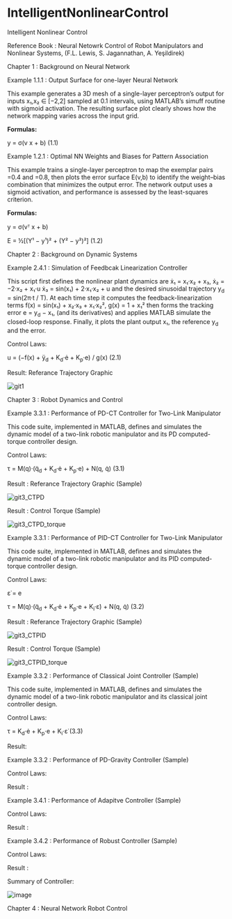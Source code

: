 # IntelligentNonlinearControl
Intelligent Nonlinear Control

Reference Book : Neural Netowrk Control of Robot Manipulators and Nonlinear Systems, (F.L. Lewis, S. Jagannathan, A. Yeşildirek)

Chapter 1 : Background on Neural Network

Example 1.1.1 : Output Surface for one-layer Neural Network

This example generates a 3D mesh of a single-layer perceptron’s output for inputs x₁,x₂ ∈ [−2,2] sampled at 0.1 intervals, using MATLAB’s simuff routine with sigmoid activation. The resulting surface plot clearly shows how the network mapping varies across the input grid.

**Formulas:**  

y = σ(v x + b)                    (1.1)

Example 1.2.1 : Optimal NN Weights and Biases for Pattern Association

This example trains a single-layer perceptron to map the exemplar pairs  =0.4 and =0.8, then plots the error surface E(v,b) to identify the weight–bias combination that minimizes the output error. The network output uses a sigmoid activation, and performance is assessed by the least-squares criterion.

**Formulas:**  

y = σ(vᵀ x + b) 

E = ½[(Y¹ − y¹)² + (Y² − y²)²]                                   (1.2)

Chapter 2 : Background on Dynamic Systems

Example 2.4.1 : Simulation of Feedbcak Linearization Controller

This script first defines the nonlinear plant dynamics are ẋ₁ = x₁·x₂ + x₃, ẋ₂ = −2·x₂ + x₁·u ẋ₃ = sin(x₁) + 2·x₁·x₂ + u and the desired sinusoidal trajectory y<sub>d</sub> = sin(2π·t / T). At each time step it computes the feedback-linearization terms f(x) = sin(x₁) + x₂·x₃ + x₁·x₂²,  g(x) = 1 + x₁² then forms the tracking error e = y<sub>d</sub> − x₁, (and its derivatives) and applies MATLAB simulate the closed-loop response. Finally, it plots the plant output 
x₁, the reference y<sub>d</sub> and the error.

Control Laws:

u = (−f(x) + ÿ<sub>d</sub> + K<sub>d</sub>·ė + K<sub>p</sub>·e) / g(x) (2.1)

Result: Referance Trajectory Graphic

![git1](https://github.com/user-attachments/assets/a00e304b-eb49-4c93-b143-882ae17fb7a8)
 

Chapter 3 : Robot Dynamics and Control

Example 3.3.1 : Performance of PD-CT Controller for Two-Link Manipulator

This code suite, implemented in MATLAB, defines and simulates the dynamic model of a two-link robotic manipulator and its PD computed-torque controller design.

Control Laws:

τ = M(q)·(q̈<sub>d</sub> + K<sub>d</sub>·ė + K<sub>p</sub>·e) + N(q, q̇) (3.1)

Result : Referance Trajectory Graphic (Sample)

![git3_CTPD](https://github.com/user-attachments/assets/d2941676-cf9a-4c4f-9311-3cb433163b0e)

Result : Control Torque (Sample)

![git3_CTPD_torque](https://github.com/user-attachments/assets/63771717-444e-4938-b0b7-eb89de222871)

Example 3.3.1 : Performance of PID-CT Controller for Two-Link Manipulator

This code suite, implemented in MATLAB, defines and simulates the dynamic model of a two-link robotic manipulator and its PID computed-torque controller design.

Control Laws:

ε̇ = e

τ = M(q)·(q̈<sub>d</sub> + K<sub>d</sub>·ė + K<sub>p</sub>·e + K<sub>i</sub>·ε̇) + N(q, q̇) (3.2)

Result : Referance Trajectory Graphic (Sample)

![git3_CTPID](https://github.com/user-attachments/assets/abfab594-ce8f-4709-ab2c-cd2baaefde3e)

Result : Control Torque (Sample)

![git3_CTPID_torque](https://github.com/user-attachments/assets/89f9e865-558b-42e3-b4aa-219e1b61b991)

Example 3.3.2 : Performance of Classical Joint Controller (Sample)

This code suite, implemented in MATLAB, defines and simulates the dynamic model of a two-link robotic manipulator and its classical joint controller design.

Control Laws:

τ = K<sub>d</sub>·ė + K<sub>p</sub>·e + K<sub>i</sub>·ε̇  (3.3)

Result: 

Example 3.3.2 : Performance of PD-Gravity Controller (Sample)

Control Laws:

Result :

Example 3.4.1 : Performance of Adapitve Controller (Sample)

Control Laws:

Result :

Example 3.4.2 : Performance of Robust Controller (Sample)

Control Laws:

Result :

Summary of Controller:

![image](https://github.com/user-attachments/assets/8a85075c-833f-46fb-81af-c7be483d6198)

Chapter 4 : Neural Network Robot Control

